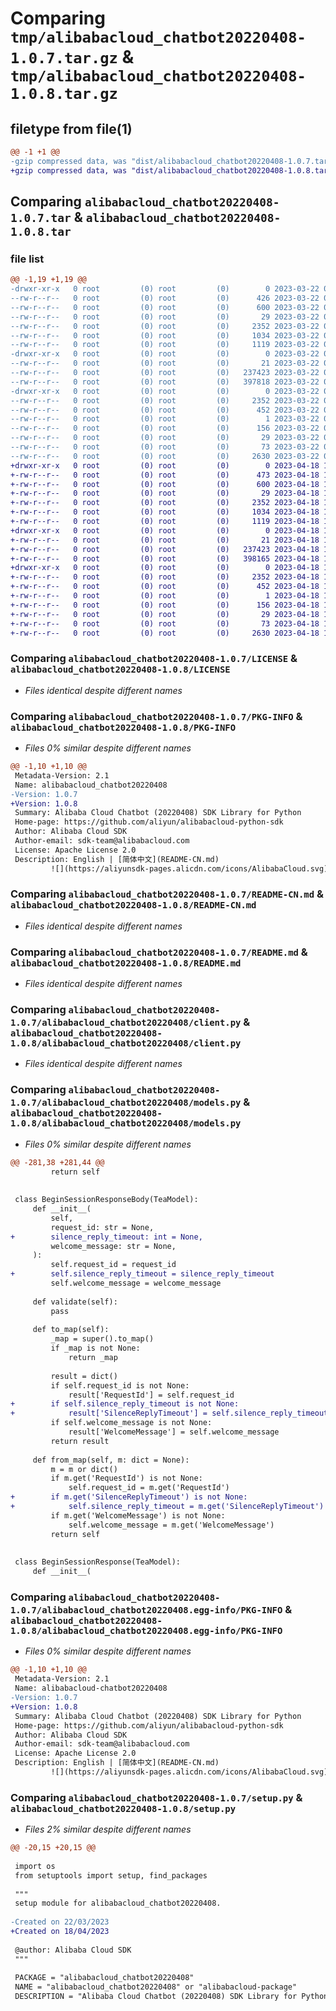 # Comparing `tmp/alibabacloud_chatbot20220408-1.0.7.tar.gz` & `tmp/alibabacloud_chatbot20220408-1.0.8.tar.gz`

## filetype from file(1)

```diff
@@ -1 +1 @@
-gzip compressed data, was "dist/alibabacloud_chatbot20220408-1.0.7.tar", last modified: Wed Mar 22 03:12:13 2023, max compression
+gzip compressed data, was "dist/alibabacloud_chatbot20220408-1.0.8.tar", last modified: Tue Apr 18 13:02:28 2023, max compression
```

## Comparing `alibabacloud_chatbot20220408-1.0.7.tar` & `alibabacloud_chatbot20220408-1.0.8.tar`

### file list

```diff
@@ -1,19 +1,19 @@
-drwxr-xr-x   0 root         (0) root         (0)        0 2023-03-22 03:12:13.000000 alibabacloud_chatbot20220408-1.0.7/
--rw-r--r--   0 root         (0) root         (0)      426 2023-03-22 03:12:13.000000 alibabacloud_chatbot20220408-1.0.7/ChangeLog.md
--rw-r--r--   0 root         (0) root         (0)      600 2023-03-22 03:12:13.000000 alibabacloud_chatbot20220408-1.0.7/LICENSE
--rw-r--r--   0 root         (0) root         (0)       29 2023-03-22 03:12:13.000000 alibabacloud_chatbot20220408-1.0.7/MANIFEST.in
--rw-r--r--   0 root         (0) root         (0)     2352 2023-03-22 03:12:13.000000 alibabacloud_chatbot20220408-1.0.7/PKG-INFO
--rw-r--r--   0 root         (0) root         (0)     1034 2023-03-22 03:12:13.000000 alibabacloud_chatbot20220408-1.0.7/README-CN.md
--rw-r--r--   0 root         (0) root         (0)     1119 2023-03-22 03:12:13.000000 alibabacloud_chatbot20220408-1.0.7/README.md
-drwxr-xr-x   0 root         (0) root         (0)        0 2023-03-22 03:12:13.000000 alibabacloud_chatbot20220408-1.0.7/alibabacloud_chatbot20220408/
--rw-r--r--   0 root         (0) root         (0)       21 2023-03-22 03:12:13.000000 alibabacloud_chatbot20220408-1.0.7/alibabacloud_chatbot20220408/__init__.py
--rw-r--r--   0 root         (0) root         (0)   237423 2023-03-22 03:12:13.000000 alibabacloud_chatbot20220408-1.0.7/alibabacloud_chatbot20220408/client.py
--rw-r--r--   0 root         (0) root         (0)   397818 2023-03-22 03:12:13.000000 alibabacloud_chatbot20220408-1.0.7/alibabacloud_chatbot20220408/models.py
-drwxr-xr-x   0 root         (0) root         (0)        0 2023-03-22 03:12:13.000000 alibabacloud_chatbot20220408-1.0.7/alibabacloud_chatbot20220408.egg-info/
--rw-r--r--   0 root         (0) root         (0)     2352 2023-03-22 03:12:13.000000 alibabacloud_chatbot20220408-1.0.7/alibabacloud_chatbot20220408.egg-info/PKG-INFO
--rw-r--r--   0 root         (0) root         (0)      452 2023-03-22 03:12:13.000000 alibabacloud_chatbot20220408-1.0.7/alibabacloud_chatbot20220408.egg-info/SOURCES.txt
--rw-r--r--   0 root         (0) root         (0)        1 2023-03-22 03:12:13.000000 alibabacloud_chatbot20220408-1.0.7/alibabacloud_chatbot20220408.egg-info/dependency_links.txt
--rw-r--r--   0 root         (0) root         (0)      156 2023-03-22 03:12:13.000000 alibabacloud_chatbot20220408-1.0.7/alibabacloud_chatbot20220408.egg-info/requires.txt
--rw-r--r--   0 root         (0) root         (0)       29 2023-03-22 03:12:13.000000 alibabacloud_chatbot20220408-1.0.7/alibabacloud_chatbot20220408.egg-info/top_level.txt
--rw-r--r--   0 root         (0) root         (0)       73 2023-03-22 03:12:13.000000 alibabacloud_chatbot20220408-1.0.7/setup.cfg
--rw-r--r--   0 root         (0) root         (0)     2630 2023-03-22 03:12:13.000000 alibabacloud_chatbot20220408-1.0.7/setup.py
+drwxr-xr-x   0 root         (0) root         (0)        0 2023-04-18 13:02:28.000000 alibabacloud_chatbot20220408-1.0.8/
+-rw-r--r--   0 root         (0) root         (0)      473 2023-04-18 13:02:28.000000 alibabacloud_chatbot20220408-1.0.8/ChangeLog.md
+-rw-r--r--   0 root         (0) root         (0)      600 2023-04-18 13:02:28.000000 alibabacloud_chatbot20220408-1.0.8/LICENSE
+-rw-r--r--   0 root         (0) root         (0)       29 2023-04-18 13:02:28.000000 alibabacloud_chatbot20220408-1.0.8/MANIFEST.in
+-rw-r--r--   0 root         (0) root         (0)     2352 2023-04-18 13:02:28.000000 alibabacloud_chatbot20220408-1.0.8/PKG-INFO
+-rw-r--r--   0 root         (0) root         (0)     1034 2023-04-18 13:02:28.000000 alibabacloud_chatbot20220408-1.0.8/README-CN.md
+-rw-r--r--   0 root         (0) root         (0)     1119 2023-04-18 13:02:28.000000 alibabacloud_chatbot20220408-1.0.8/README.md
+drwxr-xr-x   0 root         (0) root         (0)        0 2023-04-18 13:02:28.000000 alibabacloud_chatbot20220408-1.0.8/alibabacloud_chatbot20220408/
+-rw-r--r--   0 root         (0) root         (0)       21 2023-04-18 13:02:28.000000 alibabacloud_chatbot20220408-1.0.8/alibabacloud_chatbot20220408/__init__.py
+-rw-r--r--   0 root         (0) root         (0)   237423 2023-04-18 13:02:28.000000 alibabacloud_chatbot20220408-1.0.8/alibabacloud_chatbot20220408/client.py
+-rw-r--r--   0 root         (0) root         (0)   398165 2023-04-18 13:02:28.000000 alibabacloud_chatbot20220408-1.0.8/alibabacloud_chatbot20220408/models.py
+drwxr-xr-x   0 root         (0) root         (0)        0 2023-04-18 13:02:28.000000 alibabacloud_chatbot20220408-1.0.8/alibabacloud_chatbot20220408.egg-info/
+-rw-r--r--   0 root         (0) root         (0)     2352 2023-04-18 13:02:28.000000 alibabacloud_chatbot20220408-1.0.8/alibabacloud_chatbot20220408.egg-info/PKG-INFO
+-rw-r--r--   0 root         (0) root         (0)      452 2023-04-18 13:02:28.000000 alibabacloud_chatbot20220408-1.0.8/alibabacloud_chatbot20220408.egg-info/SOURCES.txt
+-rw-r--r--   0 root         (0) root         (0)        1 2023-04-18 13:02:28.000000 alibabacloud_chatbot20220408-1.0.8/alibabacloud_chatbot20220408.egg-info/dependency_links.txt
+-rw-r--r--   0 root         (0) root         (0)      156 2023-04-18 13:02:28.000000 alibabacloud_chatbot20220408-1.0.8/alibabacloud_chatbot20220408.egg-info/requires.txt
+-rw-r--r--   0 root         (0) root         (0)       29 2023-04-18 13:02:28.000000 alibabacloud_chatbot20220408-1.0.8/alibabacloud_chatbot20220408.egg-info/top_level.txt
+-rw-r--r--   0 root         (0) root         (0)       73 2023-04-18 13:02:28.000000 alibabacloud_chatbot20220408-1.0.8/setup.cfg
+-rw-r--r--   0 root         (0) root         (0)     2630 2023-04-18 13:02:28.000000 alibabacloud_chatbot20220408-1.0.8/setup.py
```

### Comparing `alibabacloud_chatbot20220408-1.0.7/LICENSE` & `alibabacloud_chatbot20220408-1.0.8/LICENSE`

 * *Files identical despite different names*

### Comparing `alibabacloud_chatbot20220408-1.0.7/PKG-INFO` & `alibabacloud_chatbot20220408-1.0.8/PKG-INFO`

 * *Files 0% similar despite different names*

```diff
@@ -1,10 +1,10 @@
 Metadata-Version: 2.1
 Name: alibabacloud_chatbot20220408
-Version: 1.0.7
+Version: 1.0.8
 Summary: Alibaba Cloud Chatbot (20220408) SDK Library for Python
 Home-page: https://github.com/aliyun/alibabacloud-python-sdk
 Author: Alibaba Cloud SDK
 Author-email: sdk-team@alibabacloud.com
 License: Apache License 2.0
 Description: English | [简体中文](README-CN.md)
         ![](https://aliyunsdk-pages.alicdn.com/icons/AlibabaCloud.svg)
```

### Comparing `alibabacloud_chatbot20220408-1.0.7/README-CN.md` & `alibabacloud_chatbot20220408-1.0.8/README-CN.md`

 * *Files identical despite different names*

### Comparing `alibabacloud_chatbot20220408-1.0.7/README.md` & `alibabacloud_chatbot20220408-1.0.8/README.md`

 * *Files identical despite different names*

### Comparing `alibabacloud_chatbot20220408-1.0.7/alibabacloud_chatbot20220408/client.py` & `alibabacloud_chatbot20220408-1.0.8/alibabacloud_chatbot20220408/client.py`

 * *Files identical despite different names*

### Comparing `alibabacloud_chatbot20220408-1.0.7/alibabacloud_chatbot20220408/models.py` & `alibabacloud_chatbot20220408-1.0.8/alibabacloud_chatbot20220408/models.py`

 * *Files 0% similar despite different names*

```diff
@@ -281,38 +281,44 @@
         return self
 
 
 class BeginSessionResponseBody(TeaModel):
     def __init__(
         self,
         request_id: str = None,
+        silence_reply_timeout: int = None,
         welcome_message: str = None,
     ):
         self.request_id = request_id
+        self.silence_reply_timeout = silence_reply_timeout
         self.welcome_message = welcome_message
 
     def validate(self):
         pass
 
     def to_map(self):
         _map = super().to_map()
         if _map is not None:
             return _map
 
         result = dict()
         if self.request_id is not None:
             result['RequestId'] = self.request_id
+        if self.silence_reply_timeout is not None:
+            result['SilenceReplyTimeout'] = self.silence_reply_timeout
         if self.welcome_message is not None:
             result['WelcomeMessage'] = self.welcome_message
         return result
 
     def from_map(self, m: dict = None):
         m = m or dict()
         if m.get('RequestId') is not None:
             self.request_id = m.get('RequestId')
+        if m.get('SilenceReplyTimeout') is not None:
+            self.silence_reply_timeout = m.get('SilenceReplyTimeout')
         if m.get('WelcomeMessage') is not None:
             self.welcome_message = m.get('WelcomeMessage')
         return self
 
 
 class BeginSessionResponse(TeaModel):
     def __init__(
```

### Comparing `alibabacloud_chatbot20220408-1.0.7/alibabacloud_chatbot20220408.egg-info/PKG-INFO` & `alibabacloud_chatbot20220408-1.0.8/alibabacloud_chatbot20220408.egg-info/PKG-INFO`

 * *Files 0% similar despite different names*

```diff
@@ -1,10 +1,10 @@
 Metadata-Version: 2.1
 Name: alibabacloud-chatbot20220408
-Version: 1.0.7
+Version: 1.0.8
 Summary: Alibaba Cloud Chatbot (20220408) SDK Library for Python
 Home-page: https://github.com/aliyun/alibabacloud-python-sdk
 Author: Alibaba Cloud SDK
 Author-email: sdk-team@alibabacloud.com
 License: Apache License 2.0
 Description: English | [简体中文](README-CN.md)
         ![](https://aliyunsdk-pages.alicdn.com/icons/AlibabaCloud.svg)
```

### Comparing `alibabacloud_chatbot20220408-1.0.7/setup.py` & `alibabacloud_chatbot20220408-1.0.8/setup.py`

 * *Files 2% similar despite different names*

```diff
@@ -20,15 +20,15 @@
 
 import os
 from setuptools import setup, find_packages
 
 """
 setup module for alibabacloud_chatbot20220408.
 
-Created on 22/03/2023
+Created on 18/04/2023
 
 @author: Alibaba Cloud SDK
 """
 
 PACKAGE = "alibabacloud_chatbot20220408"
 NAME = "alibabacloud_chatbot20220408" or "alibabacloud-package"
 DESCRIPTION = "Alibaba Cloud Chatbot (20220408) SDK Library for Python"
```

